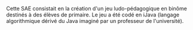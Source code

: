 Cette SAE consistait en la création d'un jeu ludo-pédagogique en binôme destinés à des élèves de primaire. Le jeu a été codé en iJava (langage algorithmique dérivé du Java imaginé par un professeur de l'université).
